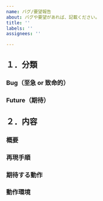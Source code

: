 ```yaml
---
name: バグ/要望報告
about: バグや要望があれば、記載ください。
title: ''
labels: ''
assignees: ''

---
```


## １．分類
### Bug（至急 or 致命的） 
### Future（期待）

## ２．内容
### 概要

### 再現手順

### 期待する動作

### 動作環境
